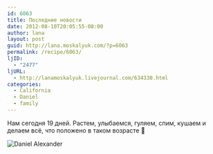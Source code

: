 ```yaml
---
id: 6063
title: Последние новости
date: 2012-08-10T20:05:55-08:00
author: lana
layout: post
guid: http://lana.moskalyuk.com/?p=6063
permalink: /recipe/6063/
ljID:
  - "2477"
ljURL:
  - http://lanamoskalyuk.livejournal.com/634330.html
categories:
  - California
  - Daniel
  - family
---
```

Нам сегодня 19 дней. Растем, улыбаемся, гуляем, спим, кушаем и делаем всё, что положено в таком возрасте 🙂

![Daniel Alexander](http://farm9.staticflickr.com/8437/7756494606_0ca8ee26ee_c.jpg)